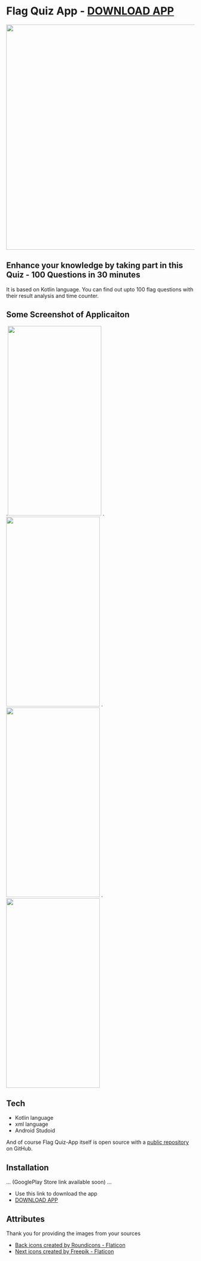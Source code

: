 # Flag Quiz App - [DOWNLOAD APP](https://www.mediafire.com/file/gevaw9ytnk2scvp/Flag_Quiz_App.apk/file?dkey=gevaw9ytnk2scvp)

<img src ="https://user-images.githubusercontent.com/85965606/175757754-d3a711b9-8b43-4fca-a86e-2a1b5ee96414.jpg" width="600" heigth="600">

## Enhance your knowledge by taking part in this Quiz - 100 Questions in 30 minutes

It is based on Kotlin language. You can find out upto 100 flag questions with their result analysis and time counter.

## Some Screenshot of Applicaiton

.<img src= "https://user-images.githubusercontent.com/85965606/175786915-e443cb2d-6682-4761-9466-f72b58aea4d3.jpg" width="250" height="505">
.<img src= "https://user-images.githubusercontent.com/85965606/175786919-ea474e73-e636-40b7-a8fb-f660ac88818a.jpg" width="250" height="505">
.<img src= "https://user-images.githubusercontent.com/85965606/175757918-9b05fec8-e488-4a4d-b9fd-5d7593ef9f72.jpeg" width="250" height="505">
.<img src= "https://user-images.githubusercontent.com/85965606/175757906-6c8db762-3021-40ce-b82d-7a4160431c82.jpeg" width="250" height="505">



## Tech

- Kotlin language
- xml language
- Android Studoid

And of course Flag Quiz-App itself is open source with a [public repository](https://github.com/Suryansh1720001/Quiz-Application)
 on GitHub.

## Installation
... (GooglePlay Store link available soon) ...

- Use this link to download the app  
- [DOWNLOAD APP](https://www.mediafire.com/file/gevaw9ytnk2scvp/Flag_Quiz_App.apk/file?dkey=gevaw9ytnk2scvp)

## Attributes

Thank you for providing the images from your sources 


- <a href="https://www.flaticon.com/free-icons/back" title="back icons">Back icons created by Roundicons - Flaticon</a>
- <a href="https://www.flaticon.com/free-icons/next" title="next icons">Next icons created by Freepik - Flaticon</a>




